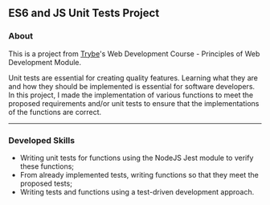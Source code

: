 ## ES6 and JS Unit Tests Project

### About
This is a project from [Trybe](https://www.betrybe.com/)'s Web Development Course - Principles of Web Development Module.

Unit tests are essential for creating quality features. Learning what they are and how they should be implemented is essential for software developers.
In this project, I made the implementation of various functions to meet the proposed requirements and/or unit tests to ensure that the implementations of the functions are correct.

---

### Developed Skills

- Writing unit tests for functions using the NodeJS Jest module to verify these functions;
- From already implemented tests, writing functions so that they meet the proposed tests;
- Writing tests and functions using a test-driven development approach.
